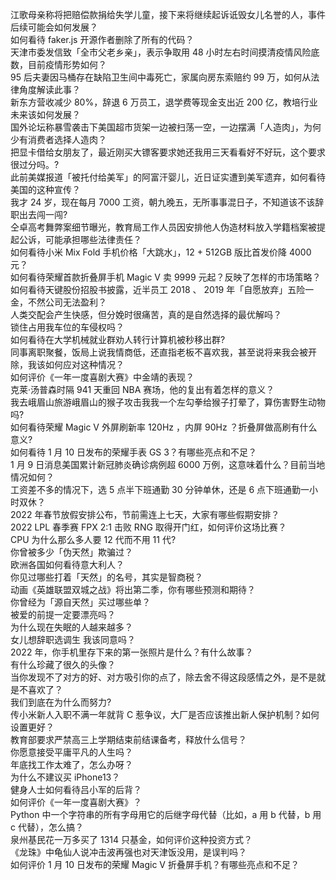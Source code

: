 江歌母亲称将把赔偿款捐给失学儿童，接下来将继续起诉诋毁女儿名誉的人，事件后续可能会如何发展？  
如何看待 faker.js 开源作者删除了所有的代码？  
天津市委发信致「全市父老乡亲」，表示争取用 48 小时左右时间摸清疫情风险底数，目前疫情形势如何？  
95 后夫妻因马桶存在缺陷卫生间中毒死亡，家属向房东索赔约 99 万，如何从法律角度解读此事？  
新东方营收减少 80%，辞退 6 万员工，退学费等现金支出近 200 亿，教培行业未来该如何发展？  
国外论坛称暴雪袭击下美国超市货架一边被扫荡一空，一边摆满「人造肉」，为何少有消费者选择人造肉？  
把显卡借给女朋友了，最近刚买大镖客要求她还我用三天看看好不好玩，这个要求很过分吗。?  
此前美媒报道「被托付给美军」的阿富汗婴儿，近日证实遭到美军遗弃，如何看待美国的这种宣传？  
我才 24 岁，现在每月 7000 工资，朝九晚五，无所事事混日子，不知道该不该辞职出去闯一闯?  
仝卓高考舞弊案细节曝光，教育局工作人员因安排他人伪造材料放入学籍档案被提起公诉，可能承担哪些法律责任？  
如何看待小米 Mix Fold 手机价格「大跳水」，12 + 512GB 版比首发价降 4000 元？  
如何看待荣耀首款折叠屏手机 Magic V 卖 9999 元起？反映了怎样的市场策略？  
如何看待天键股份招股书披露，近半员工 2018 、 2019 年「自愿放弃」五险一金，不然公司无法盈利？  
人类交配会产生快感，但分娩时很痛苦，真的是自然选择的最优解吗？  
锁住占用我车位的车侵权吗？  
如何看待在大学机械就业群劝人转行计算机被秒移出群?  
同事离职聚餐，饭局上说我情商低，还直指老板不喜欢我，甚至说将来我会被开除，我该如何应对这种情况？  
如何评价《一年一度喜剧大赛》中金靖的表现？  
克莱·汤普森时隔 941 天重回 NBA 赛场，他的复出有着怎样的意义？  
我去峨眉山旅游峨眉山的猴子攻击我我一个左勾拳给猴子打晕了，算伤害野生动物吗?  
如何看待荣耀 Magic V 外屏刷新率 120Hz ，内屏 90Hz ？折叠屏做高刷有什么意义?  
如何看待 1 月 10 日发布的荣耀手表 GS 3？有哪些亮点和不足？  
1 月 9 日消息美国累计新冠肺炎确诊病例超 6000 万例，这意味着什么？目前当地情况如何？  
工资差不多的情况下，选 5 点半下班通勤 30 分钟单休，还是 6 点下班通勤一小时双休？  
2022 年春节放假安排公布，节前需连上七天，大家有哪些假期安排？  
2022 LPL 春季赛 FPX 2:1 击败 RNG 取得开门红，如何评价这场比赛？  
CPU 为什么那么多人要 12 代而不用 11 代?  
你曾被多少「伪天然」欺骗过？  
欧洲各国如何看待意大利人？  
你见过哪些打着「天然」的名号，其实是智商税？  
动画《英雄联盟双城之战》将出第二季，你有哪些预测和期待？  
你曾经为「源自天然」买过哪些单？  
被爱的前提一定要漂亮吗？  
为什么现在失眠的人越来越多？  
女儿想辞职选调生 我该同意吗？  
2022 年，你手机里存下来的第一张照片是什么？有什么故事？  
有什么珍藏了很久的头像？  
当你发现不了对方的好、对方吸引你的点了，除去舍不得这段感情之外，是不是就是不喜欢了？  
我们到底在为什么而努力?  
传小米新人入职不满一年就背 C 惹争议，大厂是否应该推出新人保护机制？如何设置更好？  
教育部要求严禁高三上学期结束前结课备考，释放什么信号？  
你愿意接受平庸平凡的人生吗？  
年底找工作太难了，怎么办呀？  
为什么不建议买 iPhone13？  
健身人士如何看待吕小军的后背？  
如何评价《一年一度喜剧大赛》？  
Python 中一个字符串的所有字母用它的后继字母代替（比如，a 用 b 代替，b 用 c 代替），怎么搞？  
泉州基民花一万多买了 1314 只基金，如何评价这种投资方式？  
《龙珠》中龟仙人说冲击波再强也对天津饭没用，是误判吗？  
如何评价 1 月 10 日发布的荣耀 Magic V 折叠屏手机？有哪些亮点和不足？  
